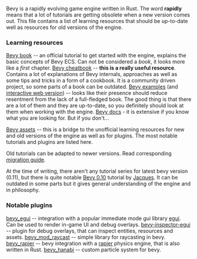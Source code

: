 Bevy is a rapidly evolving game engine written in Rust.
The word **rapidly** means that a lot of tutorials are getting obsolete when a new version comes out. This file contains a list of learning resources that should be up-to-date well as resources for old versions of the engine.

### Learning resources

[Bevy book](https://bevyengine.org/learn/book/introduction/) -- an official tutorial to get started with the engine, explains the basic concepts of Bevy ECS. Can not be considered a *book*, it looks more like a *first* chapter.
[Bevy cheatbook](https://bevy-cheatbook.github.io/programming/intro-data.html) -- **this is a really useful resource**. Contains a lot of explanations of Bevy internals, approaches as well as some tips and tricks in a form of a cookbook. It is a community driven project, so some parts of a book can be outdated.
[Bevy examples](https://github.com/bevyengine/bevy/tree/latest/examples#examples) (and [interactive web version](https://bevyengine.org/examples/)) -- looks like their presence should reduce resentment from the lack of a full-fledged book. The good thing is that there are a lot of them and they are up-to-date, so you definitely should look at them when working with the engine.
[Bevy docs](https://docs.rs/bevy/latest/bevy/) - it is extensive if you know what you are looking for. But if you don't...

[Bevy assets](https://bevyengine.org/assets) -- this is a bridge to the unofficial learning resources for new and old versions of the engine as well as for plugins. The most notable tutorials and plugins are listed here.

Old tutorials can be adapted to newer versions. Read corresponding [migration guide](https://bevyengine.org/learn/migration-guides/introduction/).

At the time of writing, there aren't any tutorial series for latest bevy version (0.11), but there is quite notable [Bevy 0.10](https://www.youtube.com/playlist?list=PLVnntJRoP85JHGX7rGDu6LaF3fmDDbqyd) tutorial by [Jacques](https://www.youtube.com/@jacques-dev). It can be outdated in some parts but it gives general understanding of the engine and in philosophy.

### Notable plugins
[bevy_egui](https://github.com/mvlabat/bevy_egui) -- integration with a popular immediate mode gui library [egui](https://github.com/emilk/egui). Can be used to render in-game UI and debug overlays.
[bevy-inspector-egui](https://github.com/jakobhellermann/bevy-inspector-egui) -- plugin for debug overlays, that can inspect entities, resources and assets.
[bevy_mod_raycast](https://github.com/aevyrie/bevy_mod_raycast) -- simple library for raycasting in bevy.
[bevy_rapier](https://github.com/dimforge/bevy_rapier) -- bevy integration with a [rapier](https://rapier.rs/) physics engine, that is also written in Rust.
[bevy_hanabi](https://github.com/djeedai/bevy_hanabi) -- custom particle system for bevy.
